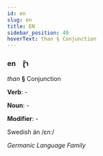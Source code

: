 ```yaml
---
id: en
slug: en
title: EN
sidebar_position: 49
hoverText: than § Conjunction
---
```


### en&emsp;<span kind="abugida">ɽ̃ɿ</span>

*than* **§** Conjunction

**Verb**: -

**Noun**: -

**Modifier**: -

Swedish än /ɛnː/

*Germanic Language Family*